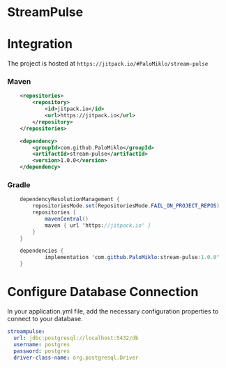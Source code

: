 # StreamPulse



# Integration
The project is hosted at `https://jitpack.io/#PaloMiklo/stream-pulse`       
### Maven    
```xml
	<repositories>
		<repository>
		    <id>jitpack.io</id>
		    <url>https://jitpack.io</url>
		</repository>
	</repositories>

  	<dependency>
	    <groupId>com.github.PaloMiklo</groupId>
	    <artifactId>stream-pulse</artifactId>
	    <version>1.0.0</version>
	</dependency>
```    
### Gradle
```java
	dependencyResolutionManagement {
		repositoriesMode.set(RepositoriesMode.FAIL_ON_PROJECT_REPOS)
		repositories {
			mavenCentral()
			maven { url 'https://jitpack.io' }
		}
	}
```

```java
	dependencies {
	        implementation 'com.github.PaloMiklo:stream-pulse:1.0.0'
	}
```

# Configure Database Connection

In your application.yml file, add the necessary configuration properties to connect to your database.

```yaml
streampulse:
  url: jdbc:postgresql://localhost:5432/db
  username: postgres
  password: postgres
  driver-class-name: org.postgresql.Driver
```